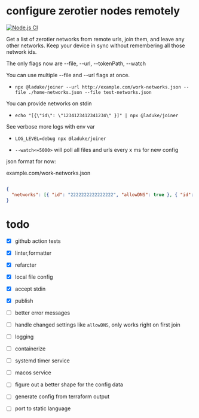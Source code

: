 # configure zerotier nodes remotely
[![Node.js CI](https://github.com/laduke/joiner/actions/workflows/node.yml/badge.svg)](https://github.com/laduke/joiner/actions/workflows/node.yml)

Get a list of zerotier networks from remote urls, join them, and leave any other networks. Keep your device in sync without remembering all those network ids. 

The only flags now are --file, --url, --tokenPath, --watch

You can use multiple --file and --url flags at once.

- `npx @laduke/joiner --url http://example.com/work-networks.json --file ./home-networks.json --file test-networks.json`

You can provide networks on stdin

- `echo "[{\"id\": \"1234123412341234\" }]" | npx @laduke/joiner`

See verbose more logs with env var

- `LOG_LEVEL=debug npx @laduke/joiner`

- `--watch<=5000>` will poll all files and urls every x ms for new config

json format for now:

example.com/work-networks.json
``` json

{
  "networks": [{ "id": "2222222222222222", "allowDNS": true }, { "id": "4444444444444444" }]
}
```


# todo
- [x] github action tests
- [x] linter,formatter
- [x] refarcter
- [x] local file config
- [x] accept stdin
- [x] publish
- [ ] better error messages
- [ ] handle changed settings like `allowDNS`, only works right on first join
- [ ] logging
- [ ] containerize
- [ ] systemd timer service
- [ ] macos service
- [ ] figure out a better shape for the config data
- [ ] generate config from terraform output
- [ ] port to static language

